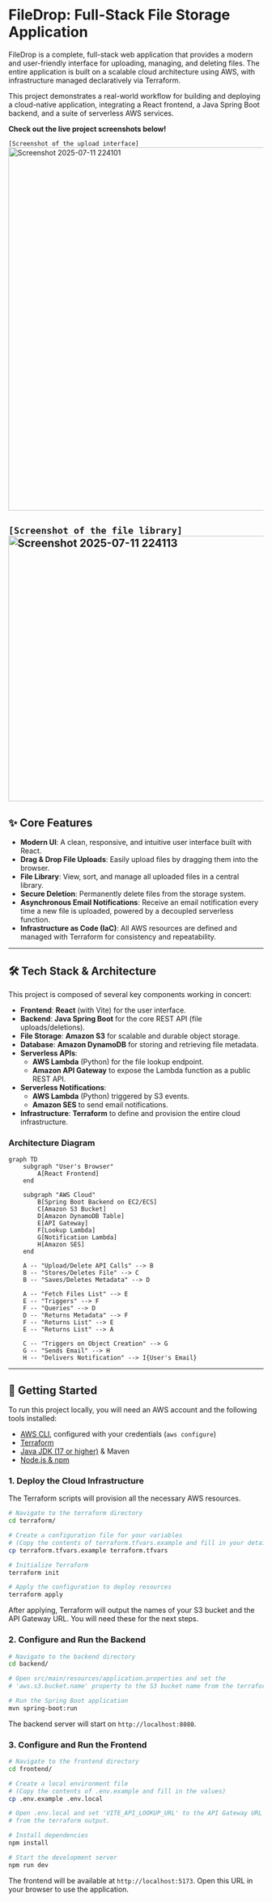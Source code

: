 # FileDrop: Full-Stack File Storage Application

FileDrop is a complete, full-stack web application that provides a modern and user-friendly interface for uploading, managing, and deleting files. The entire application is built on a scalable cloud architecture using AWS, with infrastructure managed declaratively via Terraform.

This project demonstrates a real-world workflow for building and deploying a cloud-native application, integrating a React frontend, a Java Spring Boot backend, and a suite of serverless AWS services.

**Check out the live project screenshots below!**

`[Screenshot of the upload interface]`
<img width="1369" height="718" alt="Screenshot 2025-07-11 224101" src="https://github.com/user-attachments/assets/6c0a615e-676e-4a24-ba6c-e92b29bbf66e" />

`[Screenshot of the file library]`
<img width="1318" height="525" alt="Screenshot 2025-07-11 224113" src="https://github.com/user-attachments/assets/3c54ae62-406a-4285-ae73-028028f9c9b3" />
---

## ✨ Core Features

*   **Modern UI**: A clean, responsive, and intuitive user interface built with React.
*   **Drag & Drop File Uploads**: Easily upload files by dragging them into the browser.
*   **File Library**: View, sort, and manage all uploaded files in a central library.
*   **Secure Deletion**: Permanently delete files from the storage system.
*   **Asynchronous Email Notifications**: Receive an email notification every time a new file is uploaded, powered by a decoupled serverless function.
*   **Infrastructure as Code (IaC)**: All AWS resources are defined and managed with Terraform for consistency and repeatability.

---

## 🛠️ Tech Stack & Architecture

This project is composed of several key components working in concert:

*   **Frontend**: **React** (with Vite) for the user interface.
*   **Backend**: **Java Spring Boot** for the core REST API (file uploads/deletions).
*   **File Storage**: **Amazon S3** for scalable and durable object storage.
*   **Database**: **Amazon DynamoDB** for storing and retrieving file metadata.
*   **Serverless APIs**:
    *   **AWS Lambda** (Python) for the file lookup endpoint.
    *   **Amazon API Gateway** to expose the Lambda function as a public REST API.
*   **Serverless Notifications**:
    *   **AWS Lambda** (Python) triggered by S3 events.
    *   **Amazon SES** to send email notifications.
*   **Infrastructure**: **Terraform** to define and provision the entire cloud infrastructure.

### Architecture Diagram

```mermaid
graph TD
    subgraph "User's Browser"
        A[React Frontend]
    end

    subgraph "AWS Cloud"
        B[Spring Boot Backend on EC2/ECS]
        C[Amazon S3 Bucket]
        D[Amazon DynamoDB Table]
        E[API Gateway]
        F[Lookup Lambda]
        G[Notification Lambda]
        H[Amazon SES]
    end

    A -- "Upload/Delete API Calls" --> B
    B -- "Stores/Deletes File" --> C
    B -- "Saves/Deletes Metadata" --> D

    A -- "Fetch Files List" --> E
    E -- "Triggers" --> F
    F -- "Queries" --> D
    D -- "Returns Metadata" --> F
    F -- "Returns List" --> E
    E -- "Returns List" --> A

    C -- "Triggers on Object Creation" --> G
    G -- "Sends Email" --> H
    H -- "Delivers Notification" --> I{User's Email}
```

---

## 🚀 Getting Started

To run this project locally, you will need an AWS account and the following tools installed:

*   [AWS CLI](https://aws.amazon.com/cli/), configured with your credentials (`aws configure`)
*   [Terraform](https://www.terraform.io/downloads.html)
*   [Java JDK (17 or higher)](https://www.oracle.com/java/technologies/downloads/) & Maven
*   [Node.js & npm](https://nodejs.org/en/)

### 1. Deploy the Cloud Infrastructure

The Terraform scripts will provision all the necessary AWS resources.

```bash
# Navigate to the terraform directory
cd terraform/

# Create a configuration file for your variables
# (Copy the contents of terraform.tfvars.example and fill in your details)
cp terraform.tfvars.example terraform.tfvars

# Initialize Terraform
terraform init

# Apply the configuration to deploy resources
terraform apply
```
After applying, Terraform will output the names of your S3 bucket and the API Gateway URL. You will need these for the next steps.

### 2. Configure and Run the Backend

```bash
# Navigate to the backend directory
cd backend/

# Open src/main/resources/application.properties and set the
# 'aws.s3.bucket.name' property to the S3 bucket name from the terraform output.

# Run the Spring Boot application
mvn spring-boot:run
```
The backend server will start on `http://localhost:8080`.

### 3. Configure and Run the Frontend

```bash
# Navigate to the frontend directory
cd frontend/

# Create a local environment file
# (Copy the contents of .env.example and fill in the values)
cp .env.example .env.local

# Open .env.local and set 'VITE_API_LOOKUP_URL' to the API Gateway URL
# from the terraform output.

# Install dependencies
npm install

# Start the development server
npm run dev
```
The frontend will be available at `http://localhost:5173`. Open this URL in your browser to use the application. 
